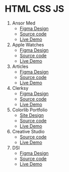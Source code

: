 # HTML CSS JS

1. Ansor Med
   * [Figma Design](https://www.figma.com/file/h2EzOBjvCiY8hVoFolSd5Z/AnsorMed-landing-page)
   * [Source code](https://github.com/SanjarbekSaminjonov/FrontEndProjects/tree/master/AnsorMed)
   * [Live Demo](https://ansor-med-ss.netlify.app/)
2. Apple Watches
   * [Figma Design](https://www.figma.com/file/oqOJWgwVM3cULzmTyB9ogV/Apple-Watch)
   * [Source code](https://github.com/SanjarbekSaminjonov/FrontEndProjects/tree/master/AppleWatches)
   * [Live Demo](https://apple-watches-ss.netlify.app/)
3. Articles
   * [Figma Design](https://www.figma.com/file/6WfHS48MXkIC4zXW38ru2w/Articles)
   * [Source code](https://github.com/SanjarbekSaminjonov/FrontEndProjects/tree/master/Articles)
   * [Live Demo](https://articles-ss.netlify.app/)
4. Clerksy
   * [Figma Design](https://www.figma.com/file/7M35C1Xiwwccf5qHRHxXad/Clerksy)
   * [Source code](https://github.com/SanjarbekSaminjonov/FrontEndProjects/tree/master/Clerksy)
   * [Live Demo](https://clerksy-ss.netlify.app/)
5. Colorlib Portfolio
   * [Site Design](https://preview.colorlib.com/theme/breed2/)
   * [Source code](https://github.com/SanjarbekSaminjonov/FrontEndProjects/tree/master/ColorlibPortfolio)
   * [Live Demo](https://colorlib-portfolio-ss.netlify.app/)
6. Creative Studio
   * [Source code](https://github.com/SanjarbekSaminjonov/FrontEndProjects/tree/master/CreativeStudio)
   * [Live Demo](https://creative-studio-ss.netlify.app/)
7. DSI
   * [Figma Design](https://www.figma.com/file/eWggsmQrbuNfwVWzHNULra/DSI)
   * [Source code](https://github.com/SanjarbekSaminjonov/FrontEndProjects/tree/master/DSI)
   * [Live Demo]()